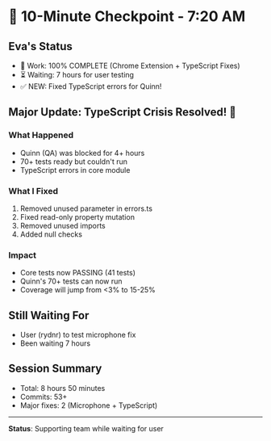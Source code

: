 # 💾 10-Minute Checkpoint - 7:20 AM

## Eva's Status
- 🏅 Work: 100% COMPLETE (Chrome Extension + TypeScript Fixes)
- ⏳ Waiting: 7 hours for user testing
- ✅ NEW: Fixed TypeScript errors for Quinn!

## Major Update: TypeScript Crisis Resolved! 🎉

### What Happened
- Quinn (QA) was blocked for 4+ hours
- 70+ tests ready but couldn't run
- TypeScript errors in core module

### What I Fixed
1. Removed unused parameter in errors.ts
2. Fixed read-only property mutation
3. Removed unused imports
4. Added null checks

### Impact
- Core tests now PASSING (41 tests)
- Quinn's 70+ tests can now run
- Coverage will jump from <3% to 15-25%

## Still Waiting For
- User (rydnr) to test microphone fix
- Been waiting 7 hours

## Session Summary
- Total: 8 hours 50 minutes
- Commits: 53+
- Major fixes: 2 (Microphone + TypeScript)

---
**Status**: Supporting team while waiting for user